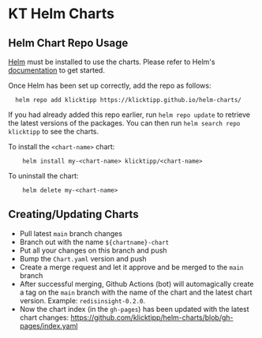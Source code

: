 # KT Helm Charts

## Helm Chart Repo Usage

[Helm](https://helm.sh) must be installed to use the charts.  Please refer to
Helm's [documentation](https://helm.sh/docs) to get started.

Once Helm has been set up correctly, add the repo as follows:
```
  helm repo add klicktipp https://klicktipp.github.io/helm-charts/
```
If you had already added this repo earlier, run `helm repo update` to retrieve
the latest versions of the packages.  You can then run `helm search repo
klicktipp` to see the charts.

To install the `<chart-name>` chart:
```
    helm install my-<chart-name> klicktipp/<chart-name>
```
To uninstall the chart:
```
    helm delete my-<chart-name>
```

## Creating/Updating Charts

* Pull latest `main` branch changes
* Branch out with the name `${chartname}-chart`
* Put all your changes on this branch and push
* Bump the `Chart.yaml` version and push
* Create a merge request and let it approve and be merged to the `main` branch
* After successful merging, Github Actions (bot) will automagically create a tag on the `main` branch with the name of the chart and the latest chart version. Example: `redisinsight-0.2.0`.
* Now the chart index (in the `gh-pages`) has been updated with the latest chart changes: https://github.com/klicktipp/helm-charts/blob/gh-pages/index.yaml
